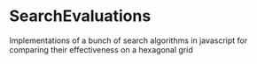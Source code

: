 # SearchEvaluations
Implementations of a bunch of search algorithms in javascript for comparing their effectiveness on a hexagonal grid

